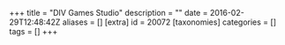 +++
title = "DIV Games Studio"
description = ""
date = 2016-02-29T12:48:42Z
aliases = []
[extra]
id = 20072
[taxonomies]
categories = []
tags = []
+++


